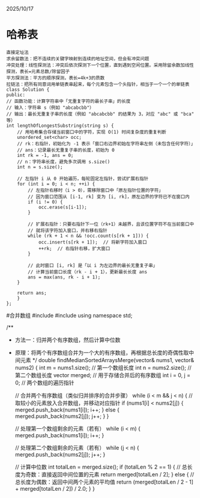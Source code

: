 2025/10/17
#	哈希表
	直接定址法
	求余留数法：把不连续的关键字映射到连续的地址空间，但会有冲突问题
	冲突处理：线性探测法：冲突后依次探测下一个位置，直到遇到空闲位置。采用除留余数加线性探测，表长=元素总数/除留因子
	平方探测法：平方的顺序探测，表长=4k+3的质数
	拉链法：把所有同意词用单链表串起来，每个元素包含一个头指针，相当于一个一个的单链表
	class Solution {
	public:
    // 函数功能：计算字符串中「无重复字符的最长子串」的长度
    // 输入：字符串 s（例如 "abcabcbb"）
    // 输出：最长无重复子串的长度（例如 "abcabcbb" 的结果为 3，对应 "abc" 或 "bca" 等）
    int lengthOfLongestSubstring(string s) {
        // 用哈希集合存储当前窗口中的字符，实现 O(1) 时间复杂度的重复判断
        unordered_set<char> occ;
        // rk：右指针，初始化为 -1 表示「窗口右边界初始在字符串左侧（未包含任何字符）」
        // ans：记录最长无重复子串的长度，初始为 0
        int rk = -1, ans = 0;
        // n：字符串长度，避免多次调用 s.size()
        int n = s.size();
        
        // 左指针 i 从 0 开始遍历，每轮固定左指针，尝试扩展右指针
        for (int i = 0; i < n; ++i) {
            // 左指针右移时（i > 0），需移除窗口中「原左指针位置的字符」
            // 因为窗口范围从 [i-1, rk] 变为 [i, rk]，原左边界的字符已不在窗口内
            if (i != 0) {
                occ.erase(s[i-1]);
            }
            
            // 扩展右指针：只要右指针下一位（rk+1）未越界，且该位置字符不在当前窗口中
            // 就将该字符加入窗口，并右移右指针
            while (rk + 1 < n && !occ.count(s[rk + 1])) {
                occ.insert(s[rk + 1]);  // 将新字符加入窗口
                ++rk;  // 右指针右移，扩大窗口
            }
            
            // 此时窗口 [i, rk] 是「以 i 为左边界的最长无重复子串」
            // 计算当前窗口长度（rk - i + 1），更新最长长度 ans
            ans = max(ans, rk - i + 1);
        }
        
        return ans;
    	}
	};
#合并数组
#include <vector>
#include <iostream>
using namespace std;

/**
 * 方法一：归并两个有序数组，然后计算中位数
 * 原理：将两个有序数组合并为一个大的有序数组，再根据总长度的奇偶性取中间元素
 */
double findMedianSortedArraysMerge(vector<int>& nums1, vector<int>& nums2) {
    int m = nums1.size();  // 第一个数组长度
    int n = nums2.size();  // 第二个数组长度
    vector<int> merged;   // 用于存储合并后的有序数组
    int i = 0, j = 0;     // 两个数组的遍历指针

    // 合并两个有序数组（类似归并排序的合并步骤）
    while (i < m && j < n) {
        // 取较小的元素放入合并数组，并移动对应指针
        if (nums1[i] < nums2[j]) {
            merged.push_back(nums1[i]);
            i++;
        } else {
            merged.push_back(nums2[j]);
            j++;
        }
    }

    // 处理第一个数组剩余的元素（若有）
    while (i < m) {
        merged.push_back(nums1[i]);
        i++;
    }

    // 处理第二个数组剩余的元素（若有）
    while (j < n) {
        merged.push_back(nums2[j]);
        j++;
    }

    // 计算中位数
    int totalLen = merged.size();
    if (totalLen % 2 == 1) {
        // 总长度为奇数：直接返回中间位置的元素
        return merged[totalLen / 2];
    } else {
        // 总长度为偶数：返回中间两个元素的平均值
        return (merged[totalLen / 2 - 1] + merged[totalLen / 2]) / 2.0;
    }
	}
